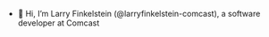 - 👋 Hi, I’m Larry Finkelstein (@larryfinkelstein-comcast), a software developer at Comcast

<!---
larryfinkelstein-comcast/larryfinkelstein-comcast is a ✨ special ✨ repository because its `README.md` (this file) appears on your GitHub profile.
You can click the Preview link to take a look at your changes.
--->
